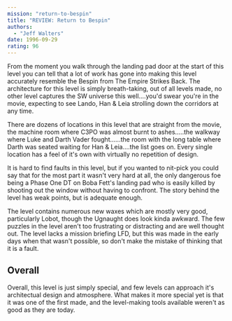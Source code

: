 ```yaml
---
mission: "return-to-bespin"
title: "REVIEW: Return to Bespin"
authors: 
  - "Jeff Walters"
date: 1996-09-29
rating: 96
---
```


From the moment you walk through the landing pad door at the start of this level you can tell that a lot of work has gone into making this level accurately resemble the Bespin from The Empire Strikes Back. The architecture for this level is simply breath-taking, out of all levels made, no other level captures the SW universe this well....you'd swear you're in the movie, expecting to see Lando, Han & Leia strolling down the corridors at any time.

There are dozens of locations in this level that are straight from the movie, the machine room where C3PO was almost burnt to ashes.....the walkway where Luke and Darth Vader fought......the room with the long table where Darth was seated waiting for Han & Leia....the list goes on. Every single location has a feel of it's own with virtually no repetition of design.

It is hard to find faults in this level, but if you wanted to nit-pick you could say that for the most part it wasn't very hard at all, the only dangerous foe being a Phase One DT on Boba Fett's landing pad who is easily killed by shooting out the window without having to confront. The story behind the level has weak points, but is adequate enough.

The level contains numerous new waxes which are mostly very good, particularly Lobot, though the Ugnaught does look kinda awkward. The few puzzles in the level aren't too frustrating or distracting and are well thought out. The level lacks a mission briefing LFD, but this was made in the early days when that wasn't possible, so don't make the mistake of thinking that it is a fault.

## Overall

Overall, this level is just simply special, and few levels can approach it's architectual design and atmosphere. What makes it more special yet is that it was one of the first made, and the level-making tools available weren't as good as they are today.
